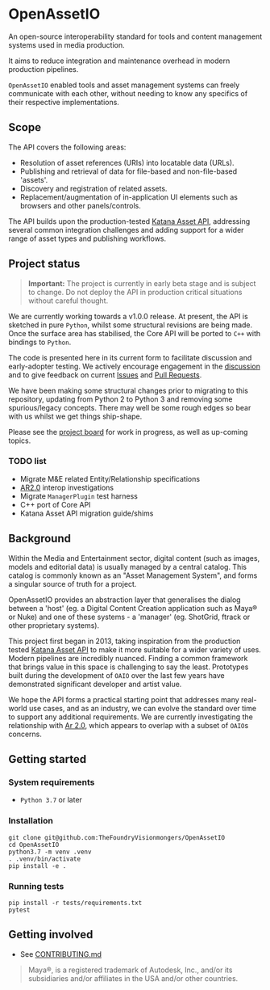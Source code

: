 # OpenAssetIO

An open-source interoperability standard for tools and content
management systems used in media production.

It aims to reduce integration and maintenance overhead in modern
production pipelines.

`OpenAssetIO` enabled tools and asset management systems can freely
communicate with each other, without needing to know any specifics of
their respective implementations.

## Scope

The API covers the following areas:
 - Resolution of asset references (URIs) into locatable data (URLs).
 - Publishing and retrieval of data for file-based and non-file-based
   'assets'.
 - Discovery and registration of related assets.
 - Replacement/augmentation of in-application UI elements such as
   browsers and other panels/controls.

The API builds upon the production-tested [Katana Asset API](https://learn.foundry.com/test/katana/4.0/Content/tg/asset_management_system_plugin_api/asset_management_system.html),
addressing several common integration challenges and adding support
for a wider range of asset types and publishing workflows.

## Project status

> **Important:** The project is currently in early beta stage and is
> subject to change. Do not deploy the API in production critical
> situations without careful thought.

We are currently working towards a v1.0.0 release. At present, the API
is sketched in pure `Python`, whilst some structural revisions are being
made. Once the surface area has stabilised, the Core API will be ported
to `C++` with bindings to `Python`.

The code is presented here in its current form to facilitate discussion
and early-adopter testing. We actively encourage engagement in the
[discussion](https://github.com/TheFoundryVisionmongers/OpenAssetIO/discussions)
and to give feedback on current [Issues](https://github.com/TheFoundryVisionmongers/OpenAssetIO/issues)
and [Pull Requests](https://github.com/TheFoundryVisionmongers/OpenAssetIO/pulls).

We have been making some structural changes prior to migrating to this
repository, updating from Python 2 to Python 3 and removing some
spurious/legacy concepts. There may well be some rough edges so bear
with us whilst we get things ship-shape.

Please see the [project board](https://github.com/TheFoundryVisionmongers/OpenAssetIO/projects/1)
for work in progress, as well as up-coming topics.

### TODO list
 - Migrate M&E related Entity/Relationship specifications
 - [AR2.0](https://graphics.pixar.com/usd/docs/668045551.html) interop
   investigations
 - Migrate `ManagerPlugin` test harness
 - C++ port of Core API
 - Katana Asset API migration guide/shims

## Background

Within the Media and Entertainment sector, digital content (such as
images, models and editorial data) is usually managed by a central
catalog. This catalog is commonly known as an "Asset Management System",
and forms a singular source of truth for a project.

OpenAssetIO provides an abstraction layer that generalises the dialog
between a 'host' (eg. a Digital Content Creation application such as
Maya&reg; or Nuke) and one of these systems - a 'manager' (eg. ShotGrid,
ftrack or other proprietary systems).

This project first began in 2013, taking inspiration from the production
tested [Katana Asset API](https://learn.foundry.com/test/katana/4.0/Content/tg/asset_management_system_plugin_api/asset_management_system.html)
to make it more suitable for a wider variety of uses. Modern pipelines
are incredibly nuanced. Finding a common framework that brings value in
this space is challenging to say the least. Prototypes built during the
development of `OAIO` over the last few years have demonstrated
significant developer and artist value.

We hope the API forms a practical starting point that addresses many
real-world use cases, and as an industry, we can evolve the standard
over time to support any additional requirements. We are currently
investigating the relationship with [Ar 2.0](https://graphics.pixar.com/usd/docs/668045551.html),
which appears to overlap with a subset of `OAIO`s concerns.

## Getting started

### System requirements

- `Python 3.7` or later

### Installation

```
git clone git@github.com:TheFoundryVisionmongers/OpenAssetIO
cd OpenAssetIO
python3.7 -m venv .venv
. .venv/bin/activate
pip install -e .
```

### Running tests

```
pip install -r tests/requirements.txt
pytest
```

## Getting involved

- See [CONTRIBUTING.md](CONTRIBUTING.md)

> Maya&reg;, is a registered trademark of Autodesk, Inc., and/or its
> subsidiaries and/or affiliates in the USA and/or other countries.
